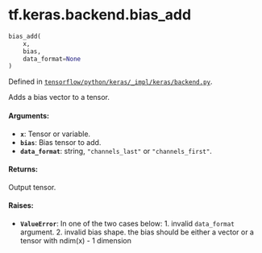 <div itemscope itemtype="http://developers.google.com/ReferenceObject">
<meta itemprop="name" content="tf.keras.backend.bias_add" />
</div>

# tf.keras.backend.bias_add

``` python
bias_add(
    x,
    bias,
    data_format=None
)
```



Defined in [`tensorflow/python/keras/_impl/keras/backend.py`](https://www.tensorflow.org/code/tensorflow/python/keras/_impl/keras/backend.py).

Adds a bias vector to a tensor.

#### Arguments:

* <b>`x`</b>: Tensor or variable.
* <b>`bias`</b>: Bias tensor to add.
* <b>`data_format`</b>: string, `"channels_last"` or `"channels_first"`.


#### Returns:

Output tensor.


#### Raises:

* <b>`ValueError`</b>: In one of the two cases below:
                1. invalid `data_format` argument.
                2. invalid bias shape.
                   the bias should be either a vector or
                   a tensor with ndim(x) - 1 dimension